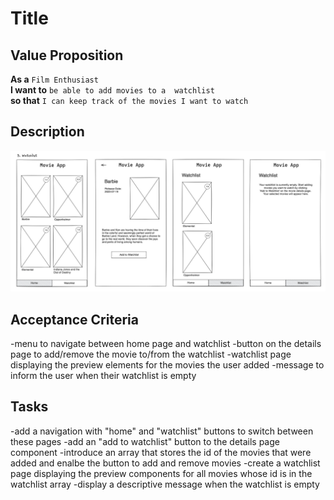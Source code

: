 # Title

## Value Proposition

**As a** `Film Enthusiast` <br>
**I want to** `be able to add movies to a  watchlist` <br>
**so that** `I can keep track of the movies I want to watch` <br>

## Description

![wireframe](./assets/scribble-watchlist.png)

## Acceptance Criteria

-menu to navigate between home page and watchlist
-button on the details page to add/remove the movie to/from the watchlist
-watchlist page displaying the preview elements for the movies the user added
-message to inform the user when their watchlist is empty

## Tasks

-add a navigation with "home" and "watchlist" buttons to switch between these pages
-add an "add to watchlist" button to the details page component
-introduce an array that stores the id of the movies that were added and enalbe the button to add and remove movies
-create a watchlist page displaying the preview components for all movies whose id is in the watchlist array
-display a descriptive message when the watchlist is empty

